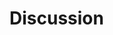 # Discussion

<!-- Interpret the results, discuss implications, limitations, and suggest future research. Relate findings to the literature review. -->

<!-- Remove these instructions after completing this section. -->

